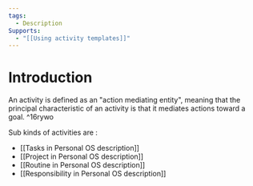 ```yaml
---
tags:
  - Description
Supports:
  - "[[Using activity templates]]"
---
```

# Introduction 

An activity is defined as an "action mediating entity", meaning that the principal characteristic of an activity is that it mediates actions toward a goal.  ^16rywo

Sub kinds of activities are : 
- [[Tasks in Personal OS description]]
- [[Project in Personal OS description]]
- [[Routine in Personal OS description]]
- [[Responsibility in Personal OS description]]